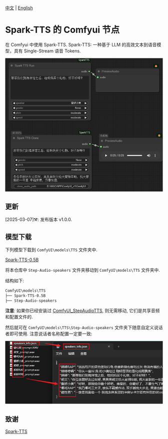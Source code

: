 [中文](README.md) | [English](README-en.md)

# Spark-TTS 的 Comfyui 节点

在 Comfyui 中使用 Spark-TTS. Spark-TTS: 一种基于 LLM 的高效文本到语音模型，具有 Single-Stream 语音 Tokens.

![](https://github.com/billwuhao/ComfyUI_SparkTTS/blob/master/images/2025-03-07_03-08-47.png)


## 更新

[2025-03-07]⚒️: 发布版本 v1.0.0.

## 模型下载

下列模型下载到 `ComfyUI\models\TTS` 文件夹中.

[Spark-TTS-0.5B](https://https://huggingface.co/SparkAudio/Spark-TTS-0.5B)

将本仓库中 `Step-Audio-speakers` 文件夹移动到 `ComfyUI\models\TTS` 文件夹中. 

结构如下:

```
ComfyUI\models\TTS
├── Spark-TTS-0.5B
├── Step-Audio-speakers
```

**注意**: 如果你已经安装过 [ComfyUI_StepAudioTTS](https://github.com/billwuhao/ComfyUI_StepAudioTTS), 则无需移动, 它们是共享音频和配置文件的.

然后就可在 `ComfyUI\models\TTS\Step-Audio-speakers` 文件夹下随意自定义说话者即可使用. 注意说话者名称配置一定要一致:

![](https://github.com/billwuhao/ComfyUI_SparkTTS/blob/master/images/2025-03-07_03-30-51.png)

## 致谢

[Spark-TTS](https://github.com/SparkAudio/Spark-TTS.git)